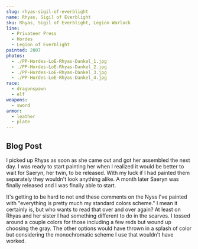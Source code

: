 ```yaml
---
slug: rhyas-sigil-of-everblight
name: Rhyas, Sigil of Everblight
sku: Rhyas, Sigil of Everblight, Legion Warlock
line:
  - Privateer Press
  - Hordes
  - Legion of Everblight
painted: 2007
photos:
  - ./PP-Hordes-LoE-Rhyas-Dankel_1.jpg
  - ./PP-Hordes-LoE-Rhyas-Dankel_2.jpg
  - ./PP-Hordes-LoE-Rhyas-Dankel_3.jpg
  - ./PP-Hordes-LoE-Rhyas-Dankel_4.jpg
race:
  - dragonspawn
  - elf
weapons:
  - sword
armor:
  - leather
  - plate
---
```


## Blog Post

I picked up Rhyas as soon as she came out and got her assembled the next day. I was ready to start painting her when I realized it would be better to wait for Saeryn, her twin, to be released. With my luck if I had painted them separately they wouldn't look anything alike. A month later Saeryn was finally released and I was finally able to start.

It's getting to be hard to not end these comments on the Nyss I've painted with "everything is pretty much my standard colors scheme." I mean it certainly is, but who wants to read that over and over again? At least on Rhyas and her sister I had something different to do in the scarves. I tossed around a couple colors for those including a few reds but wound up choosing the gray. The other options would have thrown in a splash of color but considering the monochromatic scheme I use that wouldn't have worked.

